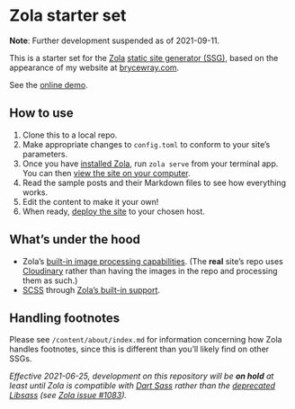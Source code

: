 # Zola starter set

**Note**: Further development suspended as of 2021-09-11.

This is a starter set for the [Zola](https://getzola.org) [static site generator (SSG)](https://www.jamstack.org/generators), based on the appearance of my website at [brycewray.com](https://www.brycewray.com).

See the [online demo](https://zola-solo.vercel.app/).

## How to use

1. Clone this to a local repo.
2. Make appropriate changes to `config.toml` to conform to your site’s parameters.
3. Once you have [installed Zola](https://www.getzola.org/documentation/getting-started/installation/), run `zola serve` from your terminal app. You can then [view the site on your computer](https://www.getzola.org/documentation/getting-started/cli-usage/#serve).
4. Read the sample posts and their Markdown files to see how everything works.
5. Edit the content to make it your own!
6. When ready, [deploy the site](https://www.getzola.org/documentation/deployment/overview/) to your chosen host.

## What’s under the hood

- Zola’s [built-in image processing capabilities](https://www.getzola.org/documentation/content/image-processing/). (The **real** site’s repo uses [Cloudinary](https://cloudinary.com) rather than having the images in the repo and processing them as such.)
- [SCSS](https://sass-lang.com/) through [Zola’s built-in support](https://www.getzola.org/documentation/content/sass/).

## Handling footnotes

Please see `/content/about/index.md` for information concerning how Zola handles footnotes, since this is different than you’ll likely find on other SSGs.

*Effective 2021-06-25, development on this repository will be* ***on hold*** *at least until Zola is compatible with [Dart Sass](https://sass-lang.com/dart-sass) rather than the [deprecated Libsass](https://sass-lang.com/blog/libsass-is-deprecated) (see [Zola issue #1083](https://github.com/getzola/zola/issues/1083)).*